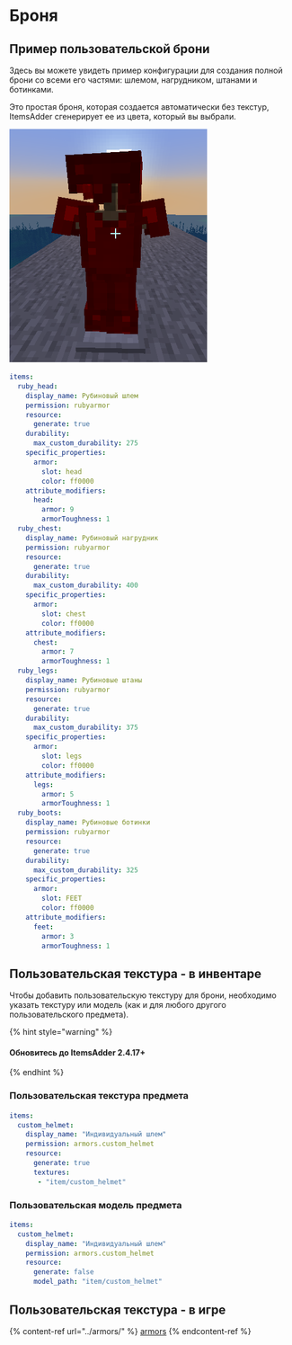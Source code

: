 # Броня

## Пример пользовательской брони

Здесь вы можете увидеть пример конфигурации для создания полной брони со всеми его частями: шлемом, нагрудником, штанами и ботинками.

Это простая броня, которая создается автоматически без текстур, ItemsAdder сгенерирует ее из цвета, который вы выбрали.

![](<../../../.gitbook/assets/image (47) (1) (1) (1) (1).png>)



```yaml
items:
  ruby_head:
    display_name: Рубиновый шлем
    permission: rubyarmor
    resource:
      generate: true
    durability:
      max_custom_durability: 275
    specific_properties:
      armor:
        slot: head
        color: ff0000
    attribute_modifiers:
      head:
        armor: 9
        armorToughness: 1
  ruby_chest:
    display_name: Рубиновый нагрудник
    permission: rubyarmor
    resource:
      generate: true
    durability:
      max_custom_durability: 400
    specific_properties:
      armor:
        slot: chest
        color: ff0000
    attribute_modifiers:
      chest:
        armor: 7
        armorToughness: 1
  ruby_legs:
    display_name: Рубиновые штаны
    permission: rubyarmor
    resource:
      generate: true
    durability:
      max_custom_durability: 375
    specific_properties:
      armor:
        slot: legs
        color: ff0000
    attribute_modifiers:
      legs:
        armor: 5
        armorToughness: 1
  ruby_boots:
    display_name: Рубиновые ботинки
    permission: rubyarmor
    resource:
      generate: true
    durability:
      max_custom_durability: 325
    specific_properties:
      armor:
        slot: FEET
        color: ff0000
    attribute_modifiers:
      feet:
        armor: 3
        armorToughness: 1
```

## Пользовательская текстура - в инвентаре

Чтобы добавить пользовательскую текстуру для брони, необходимо указать текстуру или модель (как и для любого другого пользовательского предмета).

{% hint style="warning" %}
#### Обновитесь до ItemsAdder 2.4.17+
{% endhint %}

### Пользовательская текстура предмета

```yaml
items:
  custom_helmet:
    display_name: "Индивидуальный шлем"
    permission: armors.custom_helmet
    resource:
      generate: true
      textures:
       - "item/custom_helmet"
```

### Пользовательская модель предмета

```yaml
items:
  custom_helmet:
    display_name: "Индивидуальный шлем"
    permission: armors.custom_helmet
    resource:
      generate: false
      model_path: "item/custom_helmet"
```

## Пользовательская текстура - в игре

{% content-ref url="../armors/" %}
[armors](../armors/)
{% endcontent-ref %}

